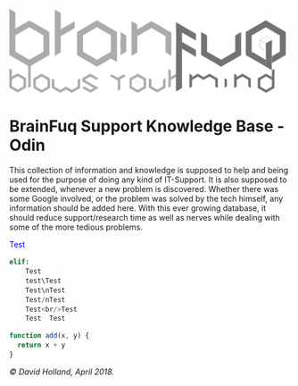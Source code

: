 ![Brainfuq Big](/uploads/brainfuq-big.png "Brainfuq Big")
<!-- TITLE: BrainOdin -->
<!-- SUBTITLE: Feel the power of unlimited knowledge! -->

# BrainFuq Support Knowledge Base - Odin

This collection of information and knowledge is supposed to help and being used for the purpose of doing any kind of IT-Support.
It is also supposed to be extended, whenever a new problem is discovered.
Whether there was some Google involved, or the problem was solved by the tech himself, any information should be added here.
With this ever growing database, it should reduce support/research time as well as nerves while dealing with some of the more tedious problems.

<span style="color:blue">Test</span>

```python
elif:
	Test
	test\Test
	Test\nTest
	Test/nTest
	Test<br/>Test
	Test  Test
```

```javascript {.line-numbers}
function add(x, y) {
  return x + y
}
```

_© David Holland, April 2018._
